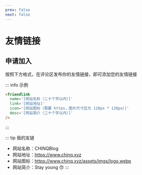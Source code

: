 ```yaml
---
prev: false
next: false
---
```


# 友情链接
<div id='link-grid'>
<friendlink name='CHINQBlog' link='/' icon='/assets/imgs/logo.webp' desc='Stay young 😙' />
<friendlink name='KRTL' link='https://krtl.top' icon='https://r.krtl.top/image/avatar/Keritial.avif' desc='No desc provided.' />
</div>

## 申请加入

按照下方格式，在评论区发布你的友情链接，即可添加您的友情链接

::: info 示例
```html
<friendlink
  name='[网站名称（二十个字以内）]'
  link='[网站地址]'
  icon='[网站图标（需要 https，图片尺寸应为 128px * 128px）]'
  desc='[网站简介（二十个字以内）]'
/>
```
:::

::: tip 我的友链
- 网站名称：CHINQBlog
- 网站地址：https://www.chinq.xyz
- 网站图标：https://www.chinq.xyz/assets/imgs/logo.webp
- 网站简介：Stay young 😙
:::
